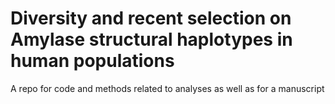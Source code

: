 # Diversity and recent selection on Amylase structural haplotypes in human populations

A repo for code and methods related to analyses as well as for a manuscript


